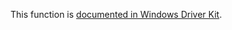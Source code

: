 This function is [documented in Windows Driver Kit](https://learn.microsoft.com/en-us/windows-hardware/drivers/ddi/ntifs/nf-ntifs-rtltimetosecondssince1980).
